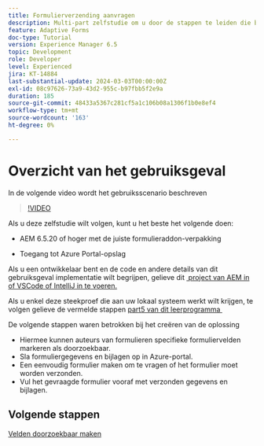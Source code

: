 ```yaml
---
title: Formulierverzending aanvragen
description: Multi-part zelfstudie om u door de stappen te leiden die betrokken zijn bij het opvragen van formulierverzendingen die zijn opgeslagen in Azure Portal
feature: Adaptive Forms
doc-type: Tutorial
version: Experience Manager 6.5
topic: Development
role: Developer
level: Experienced
jira: KT-14884
last-substantial-update: 2024-03-03T00:00:00Z
exl-id: 08c97626-73a9-43d2-955c-b97fbb5f2e9a
duration: 185
source-git-commit: 48433a5367c281cf5a1c106b08a1306f1b0e8ef4
workflow-type: tm+mt
source-wordcount: '163'
ht-degree: 0%

---
```


# Overzicht van het gebruiksgeval

In de volgende video wordt het gebruiksscenario beschreven

>[!VIDEO](https://video.tv.adobe.com/v/3443502?learn=on&captions=dut)


Als u deze zelfstudie wilt volgen, kunt u het beste het volgende doen:

* AEM 6.5.20 of hoger met de juiste formulieraddon-verpakking

* Toegang tot Azure Portal-opslag



Als u een ontwikkelaar bent en de code en andere details van dit gebruiksgeval implementatie wilt begrijpen, gelieve dit [&#x200B; project van AEM in of VSCode of IntelliJ in te voeren.](assets/azuredemoproject.zip)

Als u enkel deze steekproef die aan uw lokaal systeem werkt wilt krijgen, te volgen gelieve de vermelde stappen [&#x200B; part5 van dit leerprogramma &#x200B;](./part5.md)

De volgende stappen waren betrokken bij het creëren van de oplossing

* Hiermee kunnen auteurs van formulieren specifieke formuliervelden markeren als doorzoekbaar.
* Sla formuliergegevens en bijlagen op in Azure-portal.
* Een eenvoudig formulier maken om te vragen of het formulier moet worden verzonden.
* Vul het gevraagde formulier vooraf met verzonden gegevens en bijlagen.

## Volgende stappen

[Velden doorzoekbaar maken](./part1.md)

